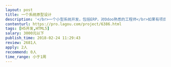 ```yaml
---                
layout: post       
title: 一个系统原型设计           
description: '</br>一个小型系统开发，包括ERP，对Odoo熟悉的工程师</br>如果有项目管理系统开发的经验最好</br>熟悉财务与之相关的一些经验</br>'     
contenturl: https://pro.lagou.com/project/6386.html      
tags: [H5开发,HTML5]            
salary: 3000元以下          
publish_time: 2018-02-24 11:29:43         
review: 2681人                   
apply: 2人                   
recommend: 0人                   
time_range: 小于1周              
---                 
```


